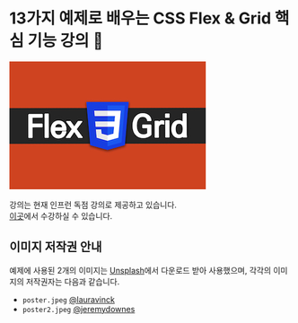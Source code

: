 # 13가지 예제로 배우는 CSS Flex &amp; Grid 핵심 기능 강의 🎨

![](assets/cover.jpg)

강의는 현재 인프런 독점 강의로 제공하고 있습니다.  
[이곳](https://www.inflearn.com/course/플렉스-그리드-예제?inst=dc6256fb)에서 수강하실 수 있습니다.

## 이미지 저작권 안내

예제에 사용된 2개의 이미지는 [Unsplash](https://unsplash.com/)에서 다운로드 받아 사용했으며, 각각의 이미지의 저작권자는 다음과 같습니다.

- `poster.jpeg` [@lauravinck](https://unsplash.com/photos/Hyu76loQLdk)
- `poster2.jpeg` [@jeremydownes](https://unsplash.com/photos/CLghNOrloa0)
